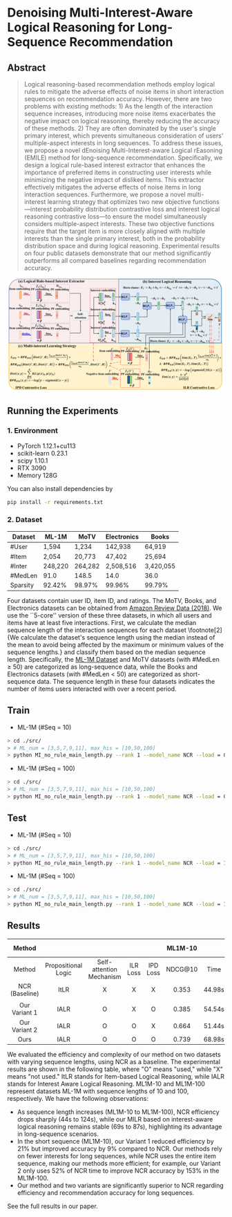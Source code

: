 # Denoising Multi-Interest-Aware Logical Reasoning for Long-Sequence Recommendation
## Abstract
> Logical reasoning-based recommendation methods employ logical rules to mitigate the adverse effects of noise items in short interaction sequences on recommendation accuracy. However, there are two problems with existing methods: 1) As the length of the interaction sequence increases, introducing more noise items exacerbates the negative impact on logical reasoning, thereby reducing the accuracy of these methods. 2) They are often dominated by the user's single primary interest, which prevents simultaneous consideration of users' multiple-aspect interests in long sequences. To address these issues, we propose a novel dEnoising Multi-Interest-aware Logical rEasoning (EMILE) method for long-sequence recommendation. Specifically, we design a logical rule-based interest extractor that enhances the importance of preferred items in constructing user interests while minimizing the negative impact of disliked items. This extractor effectively mitigates the adverse effects of noise items in long interaction sequences. Furthermore, we propose a novel multi-interest learning strategy that optimizes two new objective functions—interest probability distribution contrastive loss and interest logical reasoning contrastive loss—to ensure the model simultaneously considers multiple-aspect interests. These two objective functions require that the target item is more closely aligned with multiple interests than the single primary interest, both in the probability distribution space and during logical reasoning. Experimental results on four public datasets demonstrate that our method significantly outperforms all compared baselines regarding recommendation accuracy.

<center>
<img src="./EMILE.png" alt="EMILE" width="950"/>
</center>

## Running the Experiments

### 1. Environment

+ PyTorch 1.12.1+cu113
+ scikit-learn 0.23.1
+ scipy 1.10.1
+ RTX 3090
+ Memory 128G

You can also install dependencies by

```bash
pip install -r requirements.txt
```

### 2. Dataset

| Dataset  | ML-1M   | MoTV    | Electronics | Books     |
|----------|---------|---------|-------------|-----------|
| #User    | 1,594   | 1,234   | 142,938     | 64,919    |
| #Item    | 2,054   | 20,773  | 47,402      | 25,694    |
| #Inter   | 248,220 | 264,282 | 2,508,516   | 3,420,055 |
| #MedLen  | 91.0    | 148.5   | 14.0        | 36.0      |
| Sparsity | 92.42%  | 98.97%  | 99.96%      | 99.79%    |

Four datasets contain user ID, item ID, and ratings. The MoTV, Books, and Electronics datasets can be obtained from [Amazon Review Data (2018)](https://nijianmo.github.io/amazon/index.html). We use the ``5-core'' version of these three datasets, in which all users and items have at least five interactions. First, we calculate the median sequence length of the interaction sequences for each dataset \footnote[2]{We calculate the dataset's sequence length using the median instead of the mean to avoid being affected by the maximum or minimum values of the sequence lengths.} and classify them based on the median sequence length. Specifically, the [ML-1M Dataset](https://grouplens.org/datasets/movielens/) and MoTV datasets (with \#MedLen $\geq$ 50)  are categorized as long-sequence data, while the Books and Electronics datasets (with \#MedLen $<$ 50) are categorized as short-sequence data. The sequence length in these four datasets indicates the number of items users interacted with over a recent period. 

## Train
* ML-1M (#Seq = 10)
```bash
> cd ./src/
> # ML_num = [3,5,7,9,11], max_his = [10,50,100]
> python MI_no_rule_main_length.py --rank 1 --model_name NCR --load = 0 --train = 1 --optimizer GD --lr 0.001 --dataset ML-1M --ML_num 5 --ML_model 'SA_beta_fuse'  --metric ndcg@5,ndcg@10,hit@5,hit@10 --max_his 10 --test_neg_n 100
```
* ML-1M (#Seq = 100)
```bash
> cd ./src/
> # ML_num = [3,5,7,9,11], max_his = [10,50,100]
> python MI_no_rule_main_length.py --rank 1 --model_name NCR --load = 0 --train = 1 --optimizer GD --lr 0.001 --dataset ML-1M --ML_num 3 --ML_model 'SA_beta_fuse'  --metric ndcg@5,ndcg@10,hit@5,hit@10 --max_his 100 --test_neg_n 100
```

## Test
* ML-1M (#Seq = 10)
```bash
> cd ./src/
> # ML_num = [3,5,7,9,11], max_his = [10,50,100]
> python MI_no_rule_main_length.py --rank 1 --model_name NCR --load = 1 --train = 0 --optimizer GD --lr 0.001 --dataset ML-1M --ML_num 5 --ML_model 'SA_beta_fuse'  --metric ndcg@5,ndcg@10,hit@5,hit@10 --max_his 10 --test_neg_n 100
```
* ML-1M (#Seq = 100)
```bash
> cd ./src/
> # ML_num = [3,5,7,9,11], max_his = [10,50,100]
> python MI_no_rule_main_length.py --rank 1 --model_name NCR --load = 1 --train = 0 --optimizer GD --lr 0.001 --dataset ML-1M --ML_num 3 --ML_model 'SA_beta_fuse'  --metric ndcg@5,ndcg@10,hit@5,hit@10 --max_his 100 --test_neg_n 100
```

## Results

|Method|||||ML1M-10||ML1M-100||
|:-:|:-:|:-:|:-:|:-:|:-:|:-:|:-:|:-:|
|Method|Propositional Logic|Self-attention Mechanism|ILR Loss|IPD Loss|NDCG@10|Time|NDCG@10|Time|
|NCR (Baseline)|ItLR|X|X|X|0.353|44.98s|0.207|124.46s|
|||||||||
|Our Variant 1|IALR|O|X|O|0.385|54.54s|0.246|57.67s|
|Our Variant 2|IALR|O|O|X|0.664|51.44s|0.523|60.34s|
|Ours|IALR|O|O|O|0.739|68.98s|0.532|86.64s|

We evaluated the efficiency and complexity of our method on two datasets with varying sequence lengths, using NCR as a baseline. The experimental results are shown in the following table, where "O" means "used," while "X" means "not used." ItLR stands for Item-based Logical Reasoning, while IALR stands for Interest Aware Logical Reasoning. ML1M-10 and ML1M-100 represent datasets ML-1M with sequence lengths of 10 and 100, respectively. We have the following observations:
- As sequence length increases (ML1M-10 to ML1M-100), NCR efficiency drops sharply (44s to 124s), while our MILR based on interest-aware logical reasoning remains stable (69s to 87s), highlighting its advantage in long-sequence scenarios.
- In the short sequence (ML1M-10), our Variant 1 reduced efficiency by 21% but improved accuracy by 9% compared to NCR. Our methods rely on fewer interests for long sequences, while NCR uses the entire item sequence, making our methods more efficient; for example, our Variant 2 only uses 52% of NCR time to improve NCR accuracy by 153% in the ML1M-100.
- Our method and two variants are significantly superior to NCR regarding efficiency and recommendation accuracy for long sequences.

See the full results in our paper.

